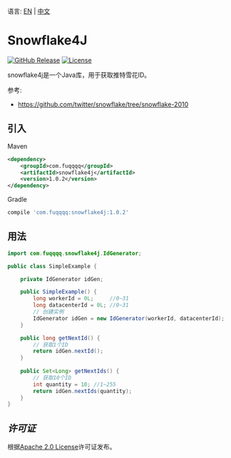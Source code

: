 语言: [EN](README_en.md) | [中文](README.md)
# Snowflake4J

[![GitHub Release](https://img.shields.io/github/release/fuqqqq/snowflake4j.svg)](https://github.com/fuqqqq/snowflake4j/releases)
[![License](https://img.shields.io/badge/license-Apache%202.0-4EB1BA.svg)](https://www.apache.org/licenses/LICENSE-2.0.html)

snowflake4j是一个Java库，用于获取推特雪花ID。

参考:
- https://github.com/twitter/snowflake/tree/snowflake-2010

## 引入
Maven
```xml
<dependency>
    <groupId>com.fuqqqq</groupId>
    <artifactId>snowflake4j</artifactId>
    <version>1.0.2</version>
</dependency>
  ```
Gradle
```groovy
compile 'com.fuqqqq:snowflake4j:1.0.2'
```

## 用法

```java
import com.fuqqqq.snowflake4j.IdGenerator;

public class SimpleExample {

    private IdGenerator idGen;

    public SimpleExample() {
        long workerId = 0L;     //0~31
        long datacenterId = 0L; //0~31
        // 创建实例
        IdGenerator idGen = new IdGenerator(workerId, datacenterId);
    }

    public long getNextId() {
        // 获取1个ID
        return idGen.nextId();
    }
    
    public Set<Long> getNextIds() {
        // 获取10个ID
        int quantity = 10; //1~255
        return idGen.nextIds(quantity);
    }
}
```

## *许可证*
根据[Apache 2.0 License](LICENSE)许可证发布。
